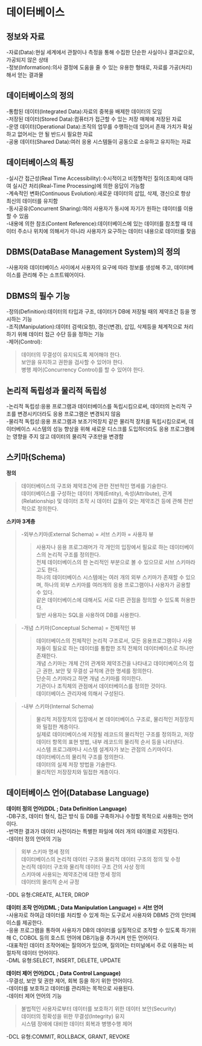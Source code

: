 # 데이터베이스

## 정보와 자료
-자료(Data):현실 세계에서 관찰이나 측정을 통해 수집한 단순한 사실이나 결과값으로, 가공되지 않은 상태  
-정보(Information):의사 결정에 도움을 줄 수 있는 유용한 형태로, 자료를 가공(처리)해서 얻는 결과물

## 데이터베이스의 정의
-통합된 데이터(Integrated Data):자료의 중복을 배제한 데이터의 모임  
-저장된 데이터(Stored Data):컴퓨터가 접근할 수 있는 저장 매체에 저장된 자료  
-운영 데이터(Operational Data):조직의 업무를 수행하는데 있어서 존재 가치가 확실하고 없어서는 안 될 반드시 필요한 자료  
-공용 데이터(Shared Data):여러 응용 시스템들이 공동으로 소유하고 유지하는 자료  

## 데이터베이스의 특징
-실시간 접근성(Real Time Accessibility):수시적이고 비정형적인 질의(조회)에 대하여 실시간 처리(Real-Time Processing)에 의한 응답이 가능함  
-계속적인 변화(Continuous Evolution):새로운 데이터의 삽입, 삭제, 갱신으로 항상 최신의 데이터를 유지함  
-동시공유(Concurrent Sharing):여러 사용자가 동시에 자기가 원하는 데이터를 이용할 수 있음  
-내용에 의한 참조(Content Reference):데이터베이스에 있는 데이터를 참조할 때 데이터 주소나 위치에 의해서가 아니라 사용자가 요구하는 데이터 내용으로 데이터를 찾음  

## DBMS(DataBase Management System)의 정의
-사용자와 데이터베이스 사이에서 사용자의 요구에 따라 정보를 생성해 주고, 데이터베이스를 관리해 주는 소프트웨어이다.

## DBMS의 필수 기능
-정의(Definition):데이터의 타입과 구조, 데이터가 DB에 저장될 때의 제약조건 등을 명시하는 기능  
-조직(Manipulation):데이터 검색(요청), 갱신(변경), 삽입, 삭제등을 체계적으로 처리하기 위해 데이터 접근 수단 등을 정하는 기능  
-제어(Control):
>데이터의 무결성이 유지되도록 제어해야 한다.  
보안을 유지하고 권한을 검사할 수 있어야 한다.  
병행 제어(Concurrency Control)를 할 수 있어야 한다.

## 논리적 독립성과 물리적 독립성
-논리적 독립성:응용 프로그램과 데이터베이스를 독립시킴으로써, 데이터의 논리적 구조를 변경시키더라도 응용 프로그램은 변경되지 않음  
-물리적 독립성:응용 프로그램과 보조기억장치 같은 물리적 장치를 독립시킴으로써, 데이터베이스 시스템의 성능 향상을 위해 새로운 디스크를 도입하더라도 응용 프로그램에는 영향을 주지 않고 데이터의 물리적 구조만을 변경함

## 스키마(Schema)  

**정의**
>데이터베이스의 구조와 제약조건에 관한 전반적인 명세를 기술한다.  
데이터베이스를 구성하는 데이터 개체(Entity), 속성(Attribute), 관계(Relationship) 및 데이터 조작 시 데이터 값들이 갖는 제약조건 등에 관해 전반적으로 정의한다.  

**스키마 3계층**
>-외부스키마(External Schema) = 서브 스키마 = 사용자 뷰
>>사용자나 응용 프로그래머가 각 개인의 입장에서 필요로 하는 데이터베이스의 논리적 구조를 정의한다.  
전체 데이터베이스의 한 논리적인 부분으로 볼 수 있으므로 서브 스키마라고도 한다.  
하나의 데이터베이스 시스템에는 여러 개의 외부 스키마가 존재할 수 있으며, 하나의 외부 스키마를 여러개의 응용 프로그램이나 사용자가 공용할 수 있다.  
같은 데이터베이스에 대해서도 서로 다른 관점을 정의할 수 있도록 허용한다.  
일반 사용자는 SQL을 사용하여 DB를 사용한다.

>-개념 스키마(Conceptual Schema) = 전체적인 뷰
>>데이터베이스의 전체적인 논리적 구조로서, 모든 응용프로그램이나 사용자들이 필요로 하는 데이터를 통합한 조직 전체의 데이터베이스로 하나만 존재한다.  
개념 스키마는 개체 간의 관계와 제약조건을 나타내고 데이터베이스의 접근 권한, 보안 및 무결성 규칙에 관한 명세를 정의한다.  
단순히 스키마라고 하면 개념 스키마를 의미한다.  
기관이나 조직체의 관점에서 데이터베이스를 정의한 것이다.  
데이터베이스 관리자에 의해서 구성된다.

>-내부 스키마(Internal Schema)
>>물리적 저장장치의 입장에서 본 데이터베이스 구조로, 물리적인 저장장치와 밀접한 계층이다.  
실제로 데이터베이스에 저장될 레코드의 물리적인 구조를 정의하고, 저장 데이터 항목의 표현 방법, 내부 레코드의 물리적 순서 등을 나타낸다.  
시스템 프로그래머나 시스템 설계자가 보는 관점의 스키마이다.  
데이터베이스의 물리적 구조를 정의한다.  
데이터의 실제 저장 방법을 기술한다.  
물리적인 저장장치와 밀접한 계층이다.

## 데이터베이스 언어(Database Language)
**데이터 정의 언어(DDL ; Data Definition Language)**  
-DB구조, 데이터 형식, 접근 방식 등 DB를 구축하거나 수정할 목적으로 사용하는 언어이다.  
-번역한 결과가 데이터 사전이라는 특별한 파일에 여러 개의 테이블로 저장된다.  
-데이터 정의 언어의 기능  
>외부 스키마 명세 정의  
데이터베이스의 논리적 데이터 구조와 물리적 데이터 구조의 정의 및 수정  
논리적 데이터 구조와 물리적 데이터 구조 간의 사상 정의  
스키마에 사용되는 제약조건에 대한 명세 정의  
데이터의 물리적 순서 규정

-DDL 유형:CREATE, ALTER, DROP


**데이터 조작 언어(DML ; Data Manipulation Language) = 서브 언어**  
-사용자로 하여금 데이터를 처리할 수 있게 하는 도구로서 사용자와 DBMS 간의 인터페이스를 제공한다.  
-응용 프로그램을 통하여 사용자가 DB의 데이터를 실질적으로 조작할 수 있도록 하기위해 C, COBOL 등의 호스트 언어에 DB기능을 추가시켜 만든 언어이다.  
-대표적인 데이터 조작어에는 질의어가 있으며, 질의어는 터미널에서 주로 이용하는 비절차적 데이터 언어이다.  
-DML 유형:SELECT, INSERT, DELETE, UPDATE


**데이터 제어 언어(DCL ; Data Control Language)**  
-무결성, 보안 및 권한 제어, 회복 등을 하기 위한 언어이다.  
-데이터를 보호하고 데이터를 관리하는 목적으로 사용된다.  
-데이터 제어 언어의 기능  
>불법적인 사용자로부터 데이터를 보호하기 위한 데이터 보안(Security)  
데이터의 정확성을 위한 무결성(Integrity) 유지  
시스템 장애에 대비한 데이터 회복과 병행수행 제어

-DCL 유형:COMMIT, ROLLBACK, GRANT, REVOKE




